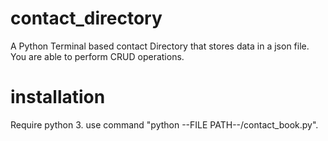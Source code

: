 # contact_directory
A Python Terminal based contact Directory that stores data in a json file. You are able to perform CRUD operations.

# installation
Require python 3.
use command "python --FILE PATH--/contact_book.py".

